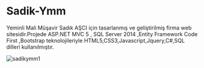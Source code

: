 # Sadik-Ymm
Yeminli Mali Müşavir Sadık AŞCI için tasarlanmış ve geliştirilmiş firma web sitesidir.Projede ASP.NET MVC 5 , SQL Server 2014 ,Entity Framework Code First ,Bootstrap teknolojileriyle HTML5,CSS3,Javascript,Jquery,C#,SQL dilleri kullanılmıştır.

![sadikymm1](https://cloud.githubusercontent.com/assets/13437975/23651669/dd22b940-032e-11e7-889f-6cd4153cb8a3.png)
